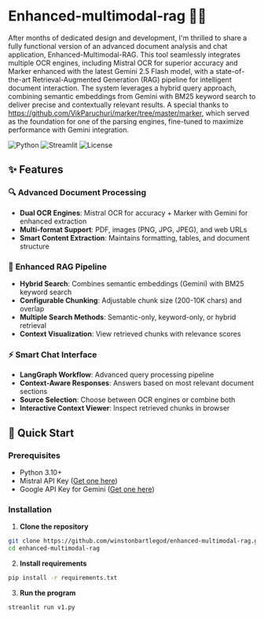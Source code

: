 # Enhanced-multimodal-rag 🤖📄

After months of dedicated design and development, I'm thrilled to share a fully functional version of an advanced document analysis and chat application, Enhanced-Multimodal-RAG. This tool seamlessly integrates multiple OCR engines, including Mistral OCR for superior accuracy and Marker enhanced with the latest Gemini 2.5 Flash model, with a state-of-the-art Retrieval-Augmented Generation (RAG) pipeline for intelligent document interaction. The system leverages a hybrid query approach, combining semantic embeddings from Gemini with BM25 keyword search to deliver precise and contextually relevant results. A special thanks to https://github.com/VikParuchuri/marker/tree/master/marker, which served as the foundation for one of the parsing engines, fine-tuned to maximize performance with Gemini integration.

![Python](https://img.shields.io/badge/python-3.8+-blue.svg)
![Streamlit](https://img.shields.io/badge/streamlit-1.28+-red.svg)
![License](https://img.shields.io/badge/license-MIT-green.svg)

## ✨ Features

### 🔍 **Advanced Document Processing**
- **Dual OCR Engines**: Mistral OCR for accuracy + Marker with Gemini for enhanced extraction
- **Multi-format Support**: PDF, images (PNG, JPG, JPEG), and web URLs
- **Smart Content Extraction**: Maintains formatting, tables, and document structure

### 🧠 **Enhanced RAG Pipeline**
- **Hybrid Search**: Combines semantic embeddings (Gemini) with BM25 keyword search
- **Configurable Chunking**: Adjustable chunk size (200-10K chars) and overlap
- **Multiple Search Methods**: Semantic-only, keyword-only, or hybrid retrieval
- **Context Visualization**: View retrieved chunks with relevance scores

### ⚡ **Smart Chat Interface**
- **LangGraph Workflow**: Advanced query processing pipeline
- **Context-Aware Responses**: Answers based on most relevant document sections
- **Source Selection**: Choose between OCR engines or combine both
- **Interactive Context Viewer**: Inspect retrieved chunks in browser

## 🚀 Quick Start

### Prerequisites
- Python 3.10+
- Mistral API Key ([Get one here](https://console.mistral.ai/))
- Google API Key for Gemini ([Get one here](https://makersuite.google.com/app/apikey))

### Installation

1. **Clone the repository**
```bash
git clone https://github.com/winstonbartlegod/enhanced-multimodal-rag.git
cd enhanced-multimodal-rag
```
2. **Install requirements**
```bash
pip install -r requirements.txt
```
3. **Run the program**
```bash
streanlit run v1.py
```

